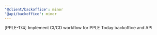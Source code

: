 ```yaml
---
'@client/backoffice': minor
'@api/backoffice': minor
---
```


[PPLE-174] Implement CI/CD workflow for PPLE Today backoffice and API
